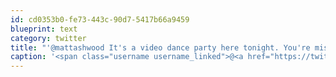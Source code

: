 ```yaml
---
id: cd0353b0-fe73-443c-90d7-5417b66a9459
blueprint: text
category: twitter
title: "'@mattashwood It's a video dance party here tonight. You're missing out."
caption: '<span class="username username_linked">@<a href="https://twitter.com/mattashwood" title="Matt Ashwood">mattashwood</a></span> It''s a video dance party here tonight. You''re missing out.'
---
```

